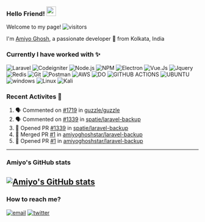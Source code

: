 
### Hello Friend! <img  src="https://media.giphy.com/media/hvRJCLFzcasrR4ia7z/giphy.gif"  width="25px">

Welcome to my page! ![visitors](https://visitor-badge.laobi.icu/badge?page_id=amiyoghoshstar) <br />

I'm [Amiyo Ghosh](https://amiyoghoshstart.space), a passionate developer 😤 from Kolkata, India

### Currently I have worked with ✨
![Laravel](https://img.shields.io/badge/Laravel-FF2D20?style=for-the-badge&logo=laravel&logoColor=white)
![Codeigniter](https://img.shields.io/badge/Codeigniter-EF4223?style=for-the-badge&logo=codeigniter&logoColor=white)
![Node.js](https://img.shields.io/badge/Node.js-43853D?style=for-the-badge&logo=node-dot-js&logoColor=white)
![NPM](https://img.shields.io/badge/npm-CB3837?style=for-the-badge&logo=npm&logoColor=white)
![Electron](https://img.shields.io/badge/Electron-2B2E3A?style=for-the-badge&logo=electron&logoColor=9FEAF9)
![Vue.Js](https://img.shields.io/badge/Vue.js-35495E?style=for-the-badge&logo=vuedotjs&logoColor=4FC08D)
![Jquery](https://img.shields.io/badge/jQuery-0769AD?style=for-the-badge&logo=jquery&logoColor=white)
![Redis](https://img.shields.io/badge/redis-CC0000.svg?&style=for-the-badge&logo=redis&logoColor=white)
![Git](https://img.shields.io/badge/Git-F05032?style=for-the-badge&logo=git&logoColor=white)
![Postman](https://img.shields.io/badge/Postman-FF6C37?style=for-the-badge&logo=Postman&logoColor=white)
![AWS](https://img.shields.io/badge/Amazon%20AWS-%7B232F3E%7D?style=for-the-badge&logo=amazonaws&logoColor=white)
![DO](https://img.shields.io/badge/Digital_Ocean-0080FF?style=for-the-badge&logo=DigitalOcean&logoColor=white)
![GITHUB ACTIONS](https://img.shields.io/badge/GitHub_Actions-2088FF?style=for-the-badge&logo=github-actions&logoColor=white)
![UBUNTU](https://img.shields.io/badge/Ubuntu-E95420?style=for-the-badge&logo=ubuntu&logoColor=white)
![windows](https://img.shields.io/badge/Windows-0078D6?style=for-the-badge&logo=windows&logoColor=white)
![Linux](https://img.shields.io/badge/Linux-FCC624?style=for-the-badge&logo=linux&logoColor=black)
![Kali](https://img.shields.io/badge/Kali_Linux-557C94?style=for-the-badge&logo=kali-linux&logoColor=white)

### Recent Activites 🦾
<!--START_SECTION:activity-->
1. 🗣 Commented on [#1719](https://github.com/guzzle/guzzle/issues/1719) in [guzzle/guzzle](https://github.com/guzzle/guzzle)
2. 🗣 Commented on [#1339](https://github.com/spatie/laravel-backup/issues/1339) in [spatie/laravel-backup](https://github.com/spatie/laravel-backup)
3. 💪 Opened PR [#1339](https://github.com/spatie/laravel-backup/pull/1339) in [spatie/laravel-backup](https://github.com/spatie/laravel-backup)
4. 🎉 Merged PR [#1](https://github.com/amiyoghoshstar/laravel-backup/pull/1) in [amiyoghoshstar/laravel-backup](https://github.com/amiyoghoshstar/laravel-backup)
5. 💪 Opened PR [#1](https://github.com/amiyoghoshstar/laravel-backup/pull/1) in [amiyoghoshstar/laravel-backup](https://github.com/amiyoghoshstar/laravel-backup)
<!--END_SECTION:activity-->
---
### Amiyo's GitHub stats
[![Amiyo's GitHub stats](https://github-readme-stats.vercel.app/api?username=amiyoghoshstar)](https://github.com/amiyoghoshstar/amiyoghoshstar)
---
### How to reach me?
<a href="mailto:amiyoghosh00@gmail.com"><img src="https://i.ibb.co/R75YRCr/email.png" alt="email" border="0"></a>
<a href="https://twitter.com/amiyo_ghosh_"><img src="https://i.ibb.co/G9Syq2s/twitter.png" alt="twitter" border="0"></a>

